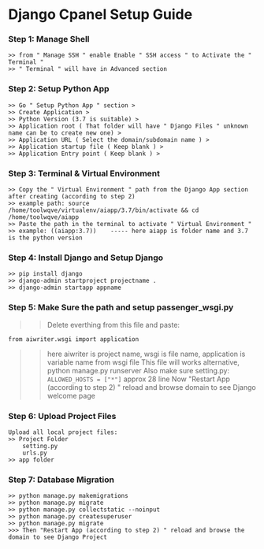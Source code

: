 #  Django Cpanel Setup Guide
### Step 1: Manage Shell
```
>> from " Manage SSH " enable Enable " SSH access " to Activate the " Terminal "
>> " Terminal " will have in Advanced section
```
### Step 2: Setup Python App
```
>> Go " Setup Python App " section >
>> Create Application >
>> Python Version (3.7 is suitable) >
>> Application root ( That folder will have " Django Files " unknown name can be to create new one) >
>> Application URL ( Select the domain/subdomain name ) >
>> Application startup file ( Keep blank ) >
>> Application Entry point ( Keep blank ) >
```
### Step 3: Terminal & Virtual Environment
```
>> Copy the " Virtual Environment " path from the Django App section after creating (according to step 2)
>> example path: source /home/toolwqve/virtualenv/aiapp/3.7/bin/activate && cd /home/toolwqve/aiapp
>> Paste the path in the terminal to activate " Virtual Environment "
>> example: ((aiapp:3.7))    ----- here aiapp is folder name and 3.7 is the python version
```
### Step 4: Install Django and Setup Django
```
>> pip install django
>> django-admin startproject projectname .
>> django-admin startapp appname
```
### Step 5: Make Sure the path and setup passenger_wsgi.py

>> Delete everthing from this file and paste:
```
from aiwriter.wsgi import application
```
>> here aiwriter is project name, wsgi is file name, application is variable name from wsgi file 
>> This file will works alternative, python manage.py runserver
>> Also make sure setting.py:
` ALLOWED_HOSTS = ["*"] `
>> approx 28 line
>> Now "Restart App (according to step 2) " reload and browse domain to see Django welcome page

### Step 6: Upload Project Files
```
Upload all local project files:
>> Project Folder
    setting.py
    urls.py
>> app folder
```
### Step 7: Database Migration
```
>> python manage.py makemigrations
>> python manage.py migrate
>> python manage.py collectstatic --noinput
>> python manage.py createsuperuser
>> python manage.py migrate
>>> Then "Restart App (according to step 2) " reload and browse the domain to see Django Project
```

